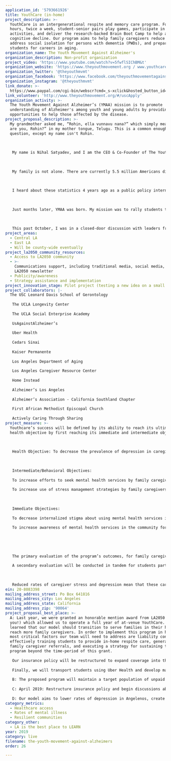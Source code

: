 ```yaml
---
application_id: '5793661926'
title: YouthCare (in-home)
project_description: >-
  YouthCare is an intergenerational respite and memory care program. For three
  hours, twice a week, student-senior pairs play games, participate in artistic
  activities, and deliver the research-backed Brain Boot Camp to help address
  cognitive decline. Our program aims to help family caregivers reduce stress,
  address social isolation for persons with dementia (PWDs), and prepare
  students for careers in aging.
organization_name: The Youth Movement Against Alzheimer's
organization_description: Non-profit organization
project_video: 'https://www.youtube.com/watch?v=5fwflSIChBM&t'
organization_website: 'https://www.theyouthmovement.org / www.youthcaregiving.org'
organization_twitter: '@theyouthmvmt'
organization_facebook: 'https://www.facebook.com/theyouthmovementagainstalzheimers/'
organization_instagram: '@theyouthmvmt'
link_donate: >-
  https://www.paypal.com/cgi-bin/webscr?cmd=_s-xclick&hosted_button_id=9FEVYH2QMGF8J
link_volunteer: 'http://www.theyouthmovement.org/#/uscApply'
organization_activity: >-
  The Youth Movement Against Alzheimer’s (YMAA) mission is to promote
  understanding of Alzheimer's among youth and young adults by providing
  opportunities to help those affected by the disease.
project_proposal_description: >-
  My grandmother asked me, “Rohin, ella vunnavu nana?” which simply means, “How
  are you, Rohin?” in my mother tongue, Telugu. This is a common enough
  question, except my name isn't Rohin.
   
    
   
   My name is Nihal Satyadev, and I am the CEO & Co-Founder of The Youth Movement Against Alzheimer’s (YMAA). We are an army of young people dedicated to helping caregivers for those with dementia. Ten years ago, my grandmother, once a prominent ophthalmologist, began to lose her memory. The roles of mother and children were reversed — as my family now had to feed her, bathe her, organize her medications, manage her finances, and be her constant companion. 
   
    
   
   My family is not alone. There are currently 5.5 million Americans diagnosed with dementia, and for each of which there is another unpaid family caregiver diagnosed with depression. These numbers will double in the next 12 years. This growth in rates of Alzheimer’s will bankrupt our healthcare system.
   
   
   
   I heard about these statistics 4 years ago as a public policy intern for Alzheimer’s Association. I was shocked to learn that my peers, who were championing issues of gun reform, student hunger, and income inequality, did not realize that this one disease could make healthcare access impossible for millions of Americans. More shockingly, there was no national organization to mobilize students to address this issue.
   
   
   
   Just months later, YMAA was born. My mission was to rally students to source solutions to address the public health crisis of our generation. In a few years, we grew to actively engaging over 500 students, each with their own connection to the disease. Charlene, a high school senior in East LA, serves as the caregiver for her single mom with early-onset Alzheimer’s. With no other organization serving as a community of young people affected by this disease, we are a family away from family for students like Charlene.
   
   
   
   This past October, I was in a closed-door discussion with leaders from the World Bank, Alzheimer’s Drug Discovery Fund, and several other international leaders working on addressing this disease. YMAA was the only organization working on caregiving innovation. Until there is a cure, we are the best hope for families affected by this disease.
project_areas:
  - Central LA
  - East LA
  - Will be county-wide eventually
project_la2050_community_resources:
  - Access to LA2050 community
  - >-
    Communications support, including traditional media, social media, and
    LA2050 newsletter
  - Publicity/awareness
  - Strategy assistance and implementation
project_innovation_stage: Pilot project (testing a new idea on a small scale to prove feasibility)
project_collaborators: |-
  The USC Leonard Davis School of Gerontology
   
   The UCLA Longevity Center
   
   The UCLA Social Enterprise Academy 
   
   UsAgainstAlzheimer’s
   
   Uber Health
   
   Cedars Sinai
   
   Kaiser Permanente
   
   Los Angeles Department of Aging
   
   Los Angeles Caregiver Resource Center
   
   Home Instead
   
   Alzheimer’s Los Angeles
   
   Alzheimer’s Association - California Southland Chapter
   
   First African Methodist Episcopal Church
   
   Actively Caring Through Sharing
project_measure: >-
  Youthcare’s success will be defined by its ability to reach its ultimate
  health objective by first reaching its immediate and intermediate objectives. 
   
   
   
   Health Objective: To decrease the prevalence of depression in caregivers of PWDs in Los Angeles who use this program by 10 percent within 9 months of program implementation.
   
   
   
   Intermediate/Behavioral Objectives:
   
   To increase efforts to seek mental health services by family caregivers of PWDs in Los Angeles who use this program by 15 percent within 6 months of program implementation.
   
   To increase use of stress management strategies by family caregivers of PWDs in Los Angeles who use this program by 15 percent within 6 months of program implementation.
   
   
   
   Immediate Objectives:
   
   To decrease internalized stigma about using mental health services in family caregivers of PWDs in Los Angeles who use this program by 25 percent within 3 months of program implementation.
   
   To increase awareness of mental health services in the community for family caregivers of PWDs in Los Angeles who use this program by 95 percent within 2 months of program implementation.
   
   
   
   
   
   The primary evaluation of the program’s outcomes, for family caregivers, will be conducted through a quasi-experimental study design. A non-experimental group of family caregivers will be formed by family caregivers that expressed interest in YouthCare, but did not go on to get matched with a student. These individuals will be paid a small recruitment reward for filling out a survey. The experimental group will be required to answer the survey in order to participate in YouthCare. The survey will include a patient health questionnaire mood scale (PHQ-9) to evaluate symptoms of depression. The survey will further contain questions regarding the use of stress management techniques, use of mental health services, socioeconomic status, race, gender, and qualitative questions to gather more information on the lifestyle of the caregiver. This survey will effectively measure immediate, intermediate, behavioral, and health objectives and will be administered before family caregivers start YouthCare, at the end of the first semester (4 months), and at the end of the second semester (9 months). The counterfactual group will be given the survey at the same time points.
   
   A secondary evaluation will be conducted in tandem for students participating in YouthCare, using a single group pretest-posttest design. This secondary evaluation will assess student satisfaction with YouthCare and student interest in working with older adults. This survey will include qualitative questions to assess the efficacy of the training module and will allow students to reflect on highly positive or negative moments during the course of their volunteering. All data will be coded into SPSS and evaluated using nonparametric statistical tests, given the low n-value. 
   
   
   
   Reduced rates of caregiver stress and depression mean that these caregivers should be able to keep their PWDs at home longer, offsetting costs of expensive assisted living facilities and nursing homes. Eventually, our team plans to work with insurance specialists to gather a research team that can effectively project cost savings of our program on Medicaid and MediCal. If our program reaches 17% of Angelenos who have dementia and allows them to stay at home for an additional two months, we will save the local healthcare system over 1 billion dollars.
ein: 20-8083398
mailing_address_street: Po Box 641816
mailing_address_city: Los Angeles
mailing_address_state: California
mailing_address_zip: '90064'
project_proposal_best_place: >-
  A: Last year, we were granted an honorable mention award from LA2050 (thank
  you!) which allowed us to operate a full year of at-venue YouthCare. We
  learned that our model should transition to serve families in their homes to
  reach more family caregivers. In order to implement this program in homes, the
  most critical factors our team will need to address are liability concerns,
  effectively training students to provide in-home respite care, generating more
  family caregiver referrals, and executing a strategy for sustaining the
  program beyond the time-period of this grant. 
   
   Our insurance policy will be restructured to expand coverage into the homes of PWDs. We will license both in-person and online training from UCLA Health. The training will be far more robust than the current training as to ensure that students are able to manage care situations that are unique to in-home settings. In order to generate more family caregiver referrals, YMAA will implement a marketing campaign that will involve signage in various locations across service planning areas (SPAs) four and six, radio advertisements, and flyers distributed at faith-based institutions. This marketing campaign will be critical in generating referrals outside of the healthcare system and dementia care network. To ensure, our program’s long-term sustainability we will work with administration at USC to establish course credit through USC Gero 591, which requires students to participate in a real-world practicum and work with older adults.
   
   Finally, we will transport students using Uber Health and develop materials to inform family caregivers of stress management techniques, the importance of self-care, and resources in their area to seek mental health support, such as caregiver support groups.
   
   B: The proposed program will maintain a target population of unpaid family caregivers in SPAs four and six of LA County who are currently caring for a PWD and cannot afford respite care services. This population is in high need of our service and is proximally located to USC, the source of our students volunteers.
   
   C: April 2019: Restructure insurance policy and begin discussions about student training modules. May 2019: Develop materials for marketing campaign. June 2019: Start marketing campaign in SPAs 4 and 6 (continuous until the end of the timeline). July 2019: Finalize training licensing agreements. August 2019: Market the program to students and train them. August 2019 - May 2020: Operate and monitor the program. June 2020: Evaluate the program findings. July 2020: Consider small improvements to program. August 2020: Market the program to students and train them. August 2020 - May 2021: Operate and monitor the program. June 2021: Evaluate and report the final program findings.
   
   D: Our model aims to lower rates of depression in Angelenos, create a robust healthcare workforce, and at scale, can save hundreds of millions of dollars for our city’s healthcare system.
category_metrics:
  - Healthcare access
  - Rates of mental illness
  - Resilient communities
category_other:
  - LA is the best place to LEARN
year: 2019
category: live
filename: the-youth-movement-against-alzheimers
order: 26

---
```

